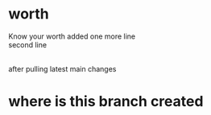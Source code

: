 # worth
Know your worth
added one more line<br>
second line
<br>

<br>
after pulling latest main changes

# where is this branch created